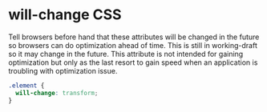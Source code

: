 # will-change CSS
Tell browsers before hand that these attributes will be changed in the future so browsers can do optimization ahead of time. This is still in working-draft so it may change in the future. This attribute is not intended for gaining optimization but only as the last resort to gain speed when an application is troubling with optimization issue.

```css
.element {
  will-change: transform;
}
```
